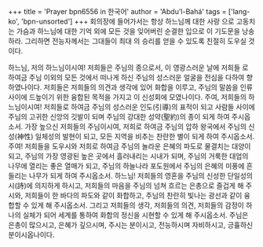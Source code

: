 +++
title = 'Prayer bpn6556 in 한국어'
author = 'Abdu'l-Bahá'
tags = ['lang-ko', 'bpn-unsorted']
+++
회의장에 들어가서는 항상 하느님께 대한 사랑 으로 고동치는 가슴과 하느님에 대한 기억 외에 모든 것을 잊어버린 순결한 입으로 이 기도문을 낭송하라. 그리하면 전능자께서는 그대들이 최대 의 승리를 얻을 수 있도록 친절히 도우실 것이다.


하느님, 저의 하느님이시여! 저희들은 주님의 종으로서, 이 영광스러운 날에 저희들 로 하여금 주님 이외의 모든 것에서 떠나게 하신 주님의 성스러운 얼굴을 전심을 다하여 향하였나이다. 저희들은 저희들의 의견과 생각에 있어 화합을 이루고, 주님의 말씀을 인류 사이에 드높이기 위한 융합된 목적을 가지고 이 신성회에 모였나이다. 주여, 저희들의 하느님이시여! 저희들로 하여금 주님의 성스러운 인도(引導)의 표적이 되고 사람들 사이에 주님의 고귀한 신앙의 깃발이 되며 주님의 강대한 성약(聖約)의 종이 되게 하여 주시옵소서. 가장 높으신 저희들의 주님이시여, 저희로 하여금 주님의 압하 왕국에서 주님의 신성(神性) 일체성의 발현이 되고, 모든 지역을 비추는 찬란한 별이 되게 하여 주시옵소서. 주여! 저희들을 도우시와 저희로 하여금 주님의 놀라운 은혜의 파도로 물결치는 대양이 되고, 주님의 가장 영광된 높은 곳에서 흘러내리는 시내가 되며, 주님의 거룩한 대업의 나무에 열리는 좋은 열매가 되고, 주님의 하늘나라 포도원에서 주님의 은혜의 미풍에 흔들리는 나무가 되게 하여 주시옵소서. 하느님! 저희들의 영혼을 주님의 신성한 단일성의 시(詩)에 의지하게 하시고, 저희들의 마음을 주님의 넘쳐 흐르는 은총으로 즐겁게 해 주시와, 저희들이 한 바다의 파도와 같이 화합하고, 주님의 찬란히 빛나는 광선과 같이 융합할 수 있게 해 주시옵소서. 그리고 저희들의 생각, 저희들의 의견, 저희들의 감정이 하나의 실체가 되어 세계를 통하여 화합의 정신을 시현할 수 있게 해 주시옵소서. 주님은 은총이 많으시고, 은혜가 깊으시며, 주시는 분이시고, 전능하시며 자비하시고, 긍휼하신 분이시옵나이다.
